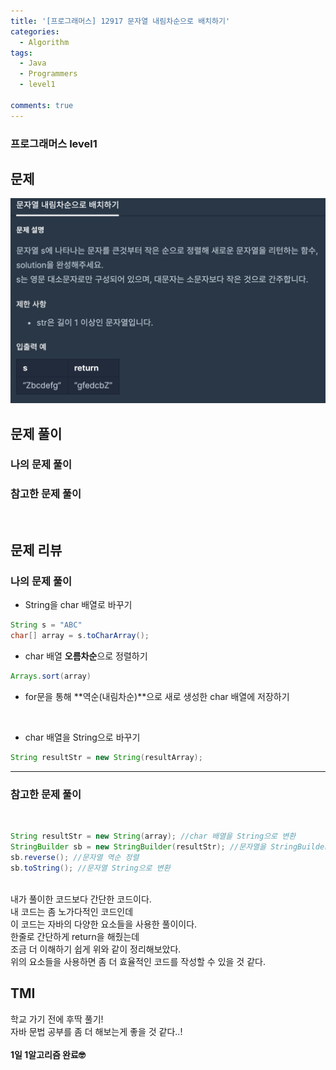 ```yaml
---
title: '[프로그래머스] 12917 문자열 내림차순으로 배치하기'
categories:
  - Algorithm
tags:
  - Java
  - Programmers
  - level1

comments: true 
---
```

### 프로그래머스 level1

## 문제
 <a href="/assets/images/P12917.png"><img src="/assets/images/P12917.png"></a>
 <br/>

## 문제 풀이

### 나의 문제 풀이
<script src="https://gist.github.com/kyeahen/9e9bff02b490cd44e2ebc9f6810d1e67.js"></script>

### 참고한 문제 풀이
<script src="https://gist.github.com/kyeahen/0d2e81e201d22244c0a58928da193388.js"></script>

<br/>

## 문제 리뷰

### 나의 문제 풀이

* String을 char 배열로 바꾸기

~~~ java
String s = "ABC"
char[] array = s.toCharArray();
~~~

* char 배열 **오름차순**으로 정렬하기

~~~ java
Arrays.sort(array)
~~~

* for문을 통해 **역순(내림차순)**으로 새로 생성한 char 배열에 저장하기
<br>

* char 배열을 String으로 바꾸기

~~~ java
String resultStr = new String(resultArray);
~~~

-----------------

### 참고한 문제 풀이
<br>

~~~ java
String resultStr = new String(array); //char 배열을 String으로 변환
StringBuilder sb = new StringBuilder(resultStr); //문자열을 StringBuilder로 변환
sb.reverse(); //문자열 역순 정렬
sb.toString(); //문자열 String으로 변환
~~~

<br>
내가 풀이한 코드보다 간단한 코드이다. <br>
내 코드는 좀 노가다적인 코드인데 <br>
이 코드는 자바의 다양한 요소들을 사용한 풀이이다. <br>
한줄로 간단하게 return을 해줬는데<br>
조금 더 이해하기 쉽게 위와 같이 정리해보았다.<br>
위의 요소들을 사용하면 좀 더 효율적인 코드를 작성할 수 있을 것 같다.

## TMI

학교 가기 전에 후딱 풀기! <br>
자바 문법 공부를 좀 더 해보는게 좋을 것 같다..! <br>
<br/>
**1일 1알고리즘 완료🤓**



